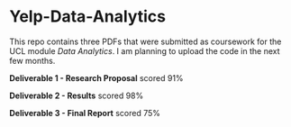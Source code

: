 # Yelp-Data-Analytics

This repo contains three PDFs that were submitted as coursework for the UCL module _Data Analytics_. I am planning to upload the code in the next few months.

__Deliverable 1 - Research Proposal__ scored 91%

__Deliverable 2 - Results__ scored 98%

__Deliverable 3 - Final Report__ scored 75%
